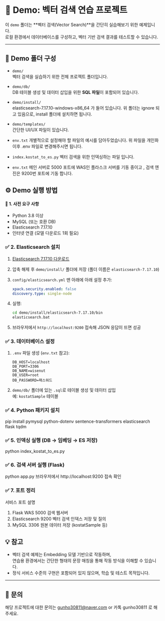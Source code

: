 # 🧪 Demo: 벡터 검색 연습 프로젝트

이 `demo` 폴더는 **벡터 검색(Vector Search)**을 간단히 실습해보기 위한 예제입니다.  
로컬 환경에서 데이터베이스를 구성하고, 벡터 기반 검색 결과를 테스트할 수 있습니다.

---

## 📁 Demo 폴더 구성

- `demo/`  
  벡터 검색을 실습하기 위한 전체 프로젝트 폴더입니다.

- `demo/db/`  
  DB 테이블 생성 및 데이터 삽입을 위한 **SQL 파일**이 포함되어 있습니다.

- `demo/install/`  
  elasticsearch-7.17.10-windows-x86_64 가 들어 있습니다.
  위 폴더는 ignore 되고 있음으로, install 폴더에 설치하면 됩니다.

- `demo/templates/`  
  간단한 UI/UX 파일이 있습니다. 

- `env.txt`
  개별적으로 설정해야 할 파일의 예시를 담아두었습니다. 위 파일을 개인화 이후 .env 파일로 변경해주시면 됩니다.

- `index.kostat_to_es.py`
  벡터 검색을 위한 인덱싱하는 파일 입니다.

- `env.txt`
  메인 서버로 5000 포트에 WAS인 플라스크 서버를 기동 중이고 , 검색 엔진은 9200번 포트에 기동 합니다.

## ⚙️ Demo 실행 방법

#### 🧪 1. 사전 요구 사항
- Python 3.8 이상
- MySQL (또는 호환 DB)
- Elasticsearch 7.17.10
- 인터넷 연결 (모델 다운로드 1회 필요)

### ✅ 2. Elasticsearch 설치

1. [Elasticsearch 7.17.10 다운로드](https://www.elastic.co/downloads/past-releases/elasticsearch-7-17-10)
2. 압축 해제 후 `demo/install/` 폴더에 저장 (폴더 이름은 `elasticsearch-7.17.10`)
3. `config/elasticsearch.yml` 맨 아래에 아래 설정 추가:

    ```yaml
    xpack.security.enabled: false
    discovery.type: single-node
    ```

4. 실행:

    ```bash
    cd demo/install/elasticsearch-7.17.10/bin
    elasticsearch.bat
    ```

5. 브라우저에서 `http://localhost:9200` 접속해 JSON 응답이 뜨면 성공

### ✅ 3. 데이터베이스 설정

1. `.env` 파일 생성 (`env.txt` 참고):

    ```env
    DB_HOST=localhost
    DB_PORT=3306
    DB_NAME=wisenut
    DB_USER=root
    DB_PASSWORD=패스워드
    ```

2. `demo/db/` 폴더에 있는 `.sql`로 테이블 생성 및 데이터 삽입  
   예: `kostatSample` 테이블


### ✅ 4. Python 패키지 설치
pip install pymysql python-dotenv sentence-transformers elasticsearch flask tqdm

### ✅ 5. 인덱싱 실행 (DB → 임베딩 → ES 저장)
python index_kostat_to_es.py

### ✅ 6. 검색 서버 실행 (Flask)
python app.py
브라우저에서 http://localhost:9200 접속 확인
### ✅ 7. 포트 정리
서비스	포트	설명
1. Flask WAS	5000	검색 웹서버
2. Elasticsearch	9200	벡터 검색 인덱스 저장 및 질의
3. MySQL	3306	원본 데이터 저장 (kostatSample 등)


## 💡 참고

- 벡터 검색 예제는 Embedding 모델 기반으로 작동하며,  
  연습용 환경에서는 간단한 형태의 문장 매칭을 통해 작동 방식을 이해할 수 있습니다.
- 정식 서비스 수준의 구현은 포함되어 있지 않으며, 학습 및 테스트 목적입니다.

---
## 📝 문의

해당 프로젝트에 대한 문의는 gunho30811@naver.com or 카톡 gunho30811 로 해주세요.